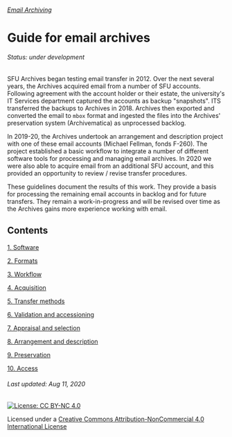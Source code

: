###### [Email Archiving](../README.md)

# Guide for email archives

###### Status: under development

SFU Archives began testing email transfer in 2012. Over the next several years, the Archives acquired email from a number of SFU accounts. Following agreement with the account holder or their estate, the university's IT Services department captured the accounts as backup "snapshots". ITS transferred the backups to Archives in 2018. Archives then exported and converted the email to `mbox` format and ingested the files into the Archives' preservation system (Archivematica) as unprocessed backlog.

In 2019-20, the Archives undertook an arrangement and description project with one of these email accounts (Michael Fellman, fonds F-260). The project established a basic workflow to integrate a number of different software tools for processing and managing email archives. In 2020 we were also able to acquire email from an additional SFU account, and this provided an opportunity to review / revise transfer procedures.

These guidelines document the results of this work. They provide a basis for processing the remaining email accounts in backlog and for future transfers. They remain a work-in-progress and will be revised over time as the Archives gains more experience working with email.

## Contents

[1. Software](./01-software.md)

[2. Formats](./02-formats.md)

[3. Workflow](./03-workflow.md)

[4. Acquisition](./04-acquisition.md)

[5. Transfer methods](./05-transfer-methods.md)

[6. Validation and accessioning](./06-accessioning.md)

[7. Appraisal and selection](./07-appraisal-selection.md)

[8. Arrangement and description](./08-arrangement-description.md)

[9. Preservation](./09-preservation.md)

[10. Access](./10-access.md)

###### Last updated: Aug 11, 2020

[![License: CC BY-NC 4.0](https://img.shields.io/badge/License-CC%20BY--NC%204.0-lightgrey.svg)](https://creativecommons.org/licenses/by-nc/4.0/)

Licensed under a [Creative Commons Attribution-NonCommercial 4.0 International License](https://creativecommons.org/licenses/by-nc/4.0/)

